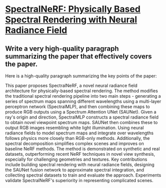 # [SpectralNeRF: Physically Based Spectral Rendering with Neural Radiance   Field](https://arxiv.org/abs/2312.08692)

## Write a very high-quality paragraph summarizing the paper that effectively covers the paper.

 Here is a high-quality paragraph summarizing the key points of the paper:

This paper proposes SpectralNeRF, a novel neural radiance field architecture for physically-based spectral rendering. The method modifies the traditional spectral rendering pipeline into two main steps - generating a series of spectrum maps spanning different wavelengths using a multi-layer perceptron network (SpectralMLP), and then combining these maps to produce RGB outputs using a Spectrum Attention UNet (SAUNet). Given a ray's origin and direction, SpectralMLP constructs a spectral radiance field to obtain novel viewpoint spectrum maps. SAUNet then combines these to output RGB images resembling white light illumination. Using neural radiance fields to model spectrum maps and integrate over wavelengths follows physics more closely than RGB-only methods. Additionally, the spectral decomposition simplifies complex scenes and improves on baseline NeRF methods. The method is demonstrated on synthetic and real datasets, outperforming recent NeRF techniques in novel view synthesis, especially for challenging geometries and textures. Key contributions include building spectral rendering with neural radiance fields, designing the SAUNet fusion network to approximate spectral integration, and collecting spectral datasets to train and evaluate the approach. Experiments validate SpectralNeRF's superiority in representing complicated scenes.
